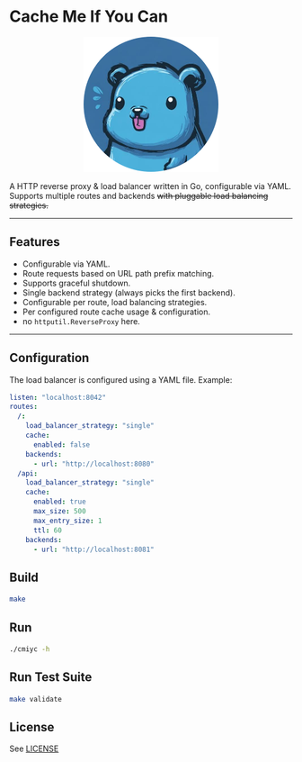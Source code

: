 # Cache Me If You Can

<p align="center">
    <img src="LOGO.jpg" width="240" alt="logo"/>
</p>

A HTTP reverse proxy & load balancer written in Go, configurable via YAML. Supports multiple routes and backends ~~with pluggable load balancing strategies.~~

---

## Features

- Configurable via YAML.
- Route requests based on URL path prefix matching.
- Supports graceful shutdown.
- Single backend strategy (always picks the first backend).
- Configurable per route, load balancing strategies.
- Per configured route cache usage & configuration.
- no `httputil.ReverseProxy` here.

---

## Configuration

The load balancer is configured using a YAML file. Example:

```yaml
listen: "localhost:8042"
routes:
  /:
    load_balancer_strategy: "single"
    cache:
      enabled: false
    backends:
      - url: "http://localhost:8080"
  /api:
    load_balancer_strategy: "single"
    cache:
      enabled: true
      max_size: 500
      max_entry_size: 1
      ttl: 60
    backends:
      - url: "http://localhost:8081"
```


## Build


```sh
make
```

## Run

```sh
./cmiyc -h
```

## Run Test Suite

```sh
make validate
```

## License

See [LICENSE](LICENSE)
